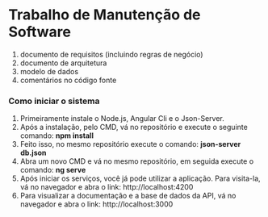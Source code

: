# Trabalho de Manutenção de Software

1. documento de requisitos (incluindo regras de negócio)
1. documento de arquitetura
1. modelo de dados 
1. comentários no código fonte


### Como iniciar o sistema
1. Primeiramente instale o Node.js, Angular Cli e o Json-Server.
1. Após a instalação, pelo CMD, vá no repositório e execute o seguinte comando: **npm install**
1. Feito isso, no mesmo repositório execute o comando: **json-server db.json**
1. Abra um novo CMD e vá no mesmo repositório, em seguida execute o comando: **ng serve**
1. Após iniciar os serviços, você já pode utilizar a aplicação. Para visita-la, vá no navegador e abra o link: http://localhost:4200
1. Para visualizar a documentação e a base de dados da API, vá no navegador e abra o link: http://localhost:3000
